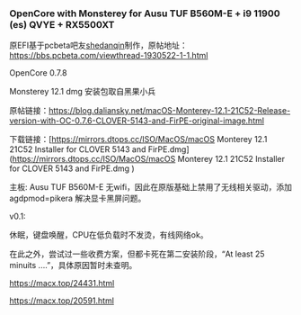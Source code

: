 ### OpenCore with Monsterey for Ausu TUF B560M-E + i9 11900 (es) QVYE + RX5500XT



原EFI基于pcbeta吧友[shedanqin](https://i.pcbeta.com/space-uid-4457996.html)制作，原帖地址：https://bbs.pcbeta.com/viewthread-1930522-1-1.html

OpenCore 0.7.8

Monsterey 12.1 dmg 安装包取自黑果小兵

原帖链接：https://blog.daliansky.net/macOS-Monterey-12.1-21C52-Release-version-with-OC-0.7.6-CLOVER-5143-and-FirPE-original-image.html

下载链接：[https://mirrors.dtops.cc/ISO/MacOS/macOS Monterey 12.1 21C52 Installer for CLOVER 5143 and FirPE.dmg](https://mirrors.dtops.cc/ISO/MacOS/macOS Monterey 12.1 21C52 Installer for CLOVER 5143 and FirPE.dmg
)

主板: Ausu TUF B560M-E 无wifi，因此在原版基础上禁用了无线相关驱动，添加agdpmod=pikera 解决显卡黑屏问题。



v0.1:

休眠，键盘唤醒，CPU在低负载时不发烫，有线网络ok。



在此之外，尝试过一些收费方案，但都卡死在第二安装阶段，“At least 25 minuits ....”，具体原因暂时未查明。

https://macx.top/24431.html

https://macx.top/20591.html

